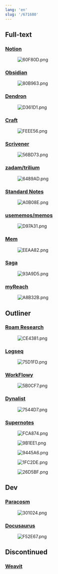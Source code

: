 ```yaml
---
lang: 'en'
slug: '/671680'
---
```


## Full-text

### [Notion](./../.././docs/pages/Notion.md)


<figure>

![60F80D.png](./../.././docs/assets/60F80D.png)


</figure>

### [Obsidian](https://obsidian.md/)


<figure>

![80B963.png](./../.././docs/assets/80B963.png)


</figure>

### [Dendron](https://www.dendron.so/)


<figure>

![D361D1.png](./../.././docs/assets/D361D1.png)


</figure>

### [Craft](https://www.craft.do/)


<figure>

![FEEE56.png](./../.././docs/assets/FEEE56.png)


</figure>

### [Scrivener](https://www.literatureandlatte.com/scrivener/overview)


<figure>

![56BD73.png](./../.././docs/assets/56BD73.png)


</figure>

### [zadam/trilium](https://github.com/zadam/trilium)


<figure>

![6489AD.png](./../.././docs/assets/6489AD.png)


</figure>

### [Standard Notes](https://standardnotes.com/)


<figure>

![A0B08E.png](./../.././docs/assets/A0B08E.png)


</figure>

### [usememos/memos](https://github.com/usememos/memos)


<figure>

![D97A31.png](./../.././docs/assets/D97A31.png)


</figure>

### [Mem](https://get.mem.ai/)


<figure>

![EEAA82.png](./../.././docs/assets/EEAA82.png)


</figure>

### [Saga](https://saga.so/)


<figure>

![93A9D5.png](./../.././docs/assets/93A9D5.png)


</figure>

### [myReach](https://myreach.io/features/)


<figure>

![A8B32B.png](./../.././docs/assets/A8B32B.png)


</figure>

## Outliner

### [Roam Research](./../.././docs/pages/Roam%20Research.md)


<figure>

![CE4381.png](./../.././docs/assets/CE4381.png)


</figure>

### [Logseq](https://logseq.com/)


<figure>

![75D1FD.png](./../.././docs/assets/75D1FD.png)


</figure>

### [WorkFlowy](https://workflowy.com/)


<figure>

![5B0CF7.png](./../.././docs/assets/5B0CF7.png)


</figure>

### [Dynalist](https://dynalist.io/)


<figure>

![7544D7.png](./../.././docs/assets/7544D7.png)


</figure>

### [Supernotes](https://supernotes.app/)


<figure>

![FCA874.png](./../.././docs/assets/FCA874.png)


</figure>

<figure>

![9B1EE1.png](./../.././docs/assets/9B1EE1.png)


</figure>

<figure>

![9445A6.png](./../.././docs/assets/9445A6.png)


</figure>

<figure>

![1FC2DE.png](./../.././docs/assets/1FC2DE.png)


</figure>

<figure>

![26D5BF.png](./../.././docs/assets/26D5BF.png)


</figure>

## Dev

### [Paracosm](./../.././docs/pages/Paracosm.md)


<figure>

![301024.png](./../.././docs/assets/301024.png)


</figure>

### [Docusaurus](https://docusaurus.io/)


<figure>

![F52E67.png](./../.././docs/assets/F52E67.png)


</figure>

## Discontinued

### [Weavit](https://www.weavit.ai/)

<head>
  <html lang="en-US"/>
</head>
